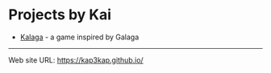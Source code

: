 
# Projects by Kai

- [Kalaga](https://kap3kap.github.io/kalaga/) - a game inspired by Galaga

---
Web site URL: https://kap3kap.github.io/


